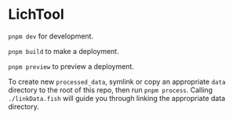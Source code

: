 # LichTool

``pnpm dev`` for development.

``pnpm build`` to make a deployment.

``pnpm preview`` to preview a deployment.

To create new ``processed_data``, symlink or copy an appropriate ``data`` directory to the root of this repo, then run ``pnpm process``.
Calling ``./linkData.fish`` will guide you through linking the appropriate data directory.
